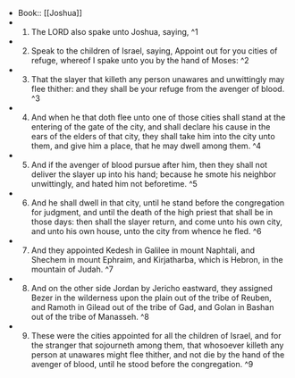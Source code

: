 - Book:: [[Joshua]]
- 1. The LORD also spake unto Joshua, saying, ^1
- 2. Speak to the children of Israel, saying, Appoint out for you cities of refuge, whereof I spake unto you by the hand of Moses: ^2
- 3. That the slayer that killeth any person unawares and unwittingly may flee thither: and they shall be your refuge from the avenger of blood. ^3
- 4. And when he that doth flee unto one of those cities shall stand at the entering of the gate of the city, and shall declare his cause in the ears of the elders of that city, they shall take him into the city unto them, and give him a place, that he may dwell among them. ^4
- 5. And if the avenger of blood pursue after him, then they shall not deliver the slayer up into his hand; because he smote his neighbor unwittingly, and hated him not beforetime. ^5
- 6. And he shall dwell in that city, until he stand before the congregation for judgment, and until the death of the high priest that shall be in those days: then shall the slayer return, and come unto his own city, and unto his own house, unto the city from whence he fled. ^6
- 7. And they appointed Kedesh in Galilee in mount Naphtali, and Shechem in mount Ephraim, and Kirjatharba, which is Hebron, in the mountain of Judah. ^7
- 8. And on the other side Jordan by Jericho eastward, they assigned Bezer in the wilderness upon the plain out of the tribe of Reuben, and Ramoth in Gilead out of the tribe of Gad, and Golan in Bashan out of the tribe of Manasseh. ^8
- 9. These were the cities appointed for all the children of Israel, and for the stranger that sojourneth among them, that whosoever killeth any person at unawares might flee thither, and not die by the hand of the avenger of blood, until he stood before the congregation. ^9
